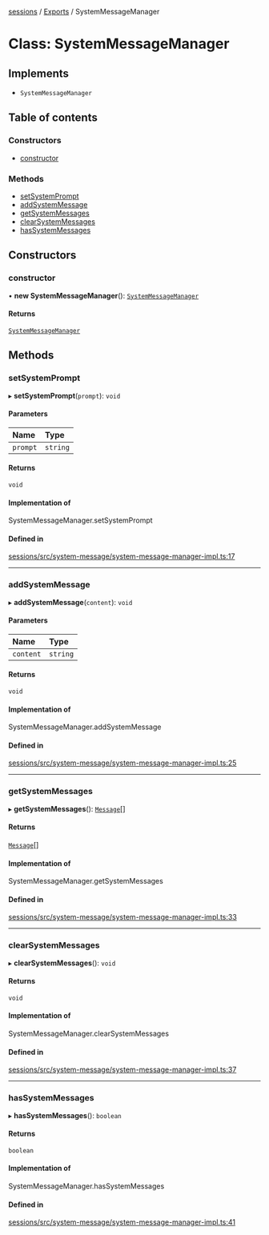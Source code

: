 <!-- 
 ⚠️  AUTO-GENERATED FILE - DO NOT EDIT MANUALLY
 This file is automatically generated by scripts/docs-generator.js
 To make changes, edit the source TypeScript files or update the generator script
-->

[sessions](../../) / [Exports](../modules) / SystemMessageManager

# Class: SystemMessageManager

## Implements

- `SystemMessageManager`

## Table of contents

### Constructors

- [constructor](SystemMessageManager#constructor)

### Methods

- [setSystemPrompt](SystemMessageManager#setsystemprompt)
- [addSystemMessage](SystemMessageManager#addsystemmessage)
- [getSystemMessages](SystemMessageManager#getsystemmessages)
- [clearSystemMessages](SystemMessageManager#clearsystemmessages)
- [hasSystemMessages](SystemMessageManager#hassystemmessages)

## Constructors

### constructor

• **new SystemMessageManager**(): [`SystemMessageManager`](SystemMessageManager)

#### Returns

[`SystemMessageManager`](SystemMessageManager)

## Methods

### setSystemPrompt

▸ **setSystemPrompt**(`prompt`): `void`

#### Parameters

| Name | Type |
| :------ | :------ |
| `prompt` | `string` |

#### Returns

`void`

#### Implementation of

SystemMessageManager.setSystemPrompt

#### Defined in

[sessions/src/system-message/system-message-manager-impl.ts:17](https://github.com/woojubb/robota/blob/411e4a15f65b96ceeb9a966ecfd26b5a6b3b568b/packages/sessions/src/system-message/system-message-manager-impl.ts#L17)

___

### addSystemMessage

▸ **addSystemMessage**(`content`): `void`

#### Parameters

| Name | Type |
| :------ | :------ |
| `content` | `string` |

#### Returns

`void`

#### Implementation of

SystemMessageManager.addSystemMessage

#### Defined in

[sessions/src/system-message/system-message-manager-impl.ts:25](https://github.com/woojubb/robota/blob/411e4a15f65b96ceeb9a966ecfd26b5a6b3b568b/packages/sessions/src/system-message/system-message-manager-impl.ts#L25)

___

### getSystemMessages

▸ **getSystemMessages**(): [`Message`](../modules#message)[]

#### Returns

[`Message`](../modules#message)[]

#### Implementation of

SystemMessageManager.getSystemMessages

#### Defined in

[sessions/src/system-message/system-message-manager-impl.ts:33](https://github.com/woojubb/robota/blob/411e4a15f65b96ceeb9a966ecfd26b5a6b3b568b/packages/sessions/src/system-message/system-message-manager-impl.ts#L33)

___

### clearSystemMessages

▸ **clearSystemMessages**(): `void`

#### Returns

`void`

#### Implementation of

SystemMessageManager.clearSystemMessages

#### Defined in

[sessions/src/system-message/system-message-manager-impl.ts:37](https://github.com/woojubb/robota/blob/411e4a15f65b96ceeb9a966ecfd26b5a6b3b568b/packages/sessions/src/system-message/system-message-manager-impl.ts#L37)

___

### hasSystemMessages

▸ **hasSystemMessages**(): `boolean`

#### Returns

`boolean`

#### Implementation of

SystemMessageManager.hasSystemMessages

#### Defined in

[sessions/src/system-message/system-message-manager-impl.ts:41](https://github.com/woojubb/robota/blob/411e4a15f65b96ceeb9a966ecfd26b5a6b3b568b/packages/sessions/src/system-message/system-message-manager-impl.ts#L41)
